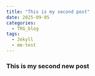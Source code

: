 ```yaml
---
title: "This is my second post"
date: 2025-09-05
categories:
  - TRG_blog
tags:
  - Jekyll
  - mm-test
---
```



### This is my second new post

